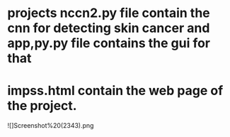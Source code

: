 # projects nccn2.py file contain the cnn for detecting skin cancer and app,py.py file contains the gui for that
# impss.html contain the web page of the project.
![]Screenshot%20(2343).png
